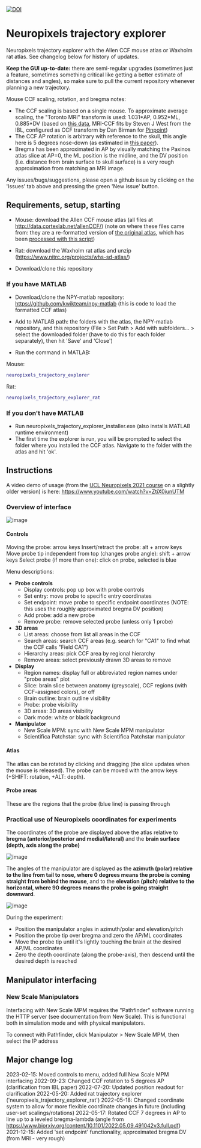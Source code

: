 [![DOI](https://zenodo.org/badge/429406115.svg)](https://zenodo.org/badge/latestdoi/429406115)

# Neuropixels trajectory explorer
Neuropixels trajectory explorer with the Allen CCF mouse atlas or Waxholm rat atlas. See changelog below for history of updates.

**Keep the GUI up-to-date:** there are semi-regular upgrades (sometimes just a feature, sometimes something critical like getting a better estimate of distances and angles), so make sure to pull the current repository whenever planning a new trajectory.

Mouse CCF scaling, rotation, and bregma notes:
* The CCF scaling is based on a single mouse. To approximate average scaling, the "Toronto MRI" transform is used: 1.031\*AP, 0.952\*ML, 0.885\*DV (based on [this data](https://www.nature.com/articles/s41467-018-04921-2), MRI-CCF fits by Steven J West from the IBL, configured as CCF transform by Dan Birman for [Pinpoint](https://github.com/VirtualBrainLab/Pinpoint))
* The CCF AP rotation is arbitrary with reference to the skull, this angle here is 5 degrees nose-down (as estimated in [this paper](https://www.biorxiv.org/content/10.1101/2022.05.09.491042v3)).
* Bregma has been approximated in AP by visually matching the Paxinos atlas slice at AP=0, the ML position is the midline, and the DV position (i.e. distance from brain surface to skull surface) is a very rough approximation from matching an MRI image.

Any issues/bugs/suggestions, please open a github issue by clicking on the 'Issues' tab above and pressing the green 'New issue' button.

## Requirements, setup, starting
- Mouse: download the Allen CCF mouse atlas (all files at http://data.cortexlab.net/allenCCF/)
(note on where these files came from: they are a re-formatted version of [the original atlas](http://download.alleninstitute.org/informatics-archive/current-release/mouse_ccf/annotation/ccf_2017/), which has been [processed with this script](https://github.com/cortex-lab/allenCCF/blob/master/setup_utils.m))

- Rat: download the Waxholm rat atlas and unzip (https://www.nitrc.org/projects/whs-sd-atlas/)

- Download/clone this repository

### If you have MATLAB
- Download/clone the NPY-matlab repository: https://github.com/kwikteam/npy-matlab
(this is code to load the formatted CCF atlas)

- Add to MATLAB path: the folders with the atlas, the NPY-matlab repository, and this repository
(File > Set Path > Add with subfolders... > select the downloaded folder (have to do this for each folder separately), then hit 'Save' and 'Close')

- Run the command in MATLAB:

Mouse:
```matlab
neuropixels_trajectory_explorer
```
Rat: 
```matlab
neuropixels_trajectory_explorer_rat
```

### If you don't have MATLAB
- Run neuropixels_trajectory_explorer_installer.exe (also installs MATLAB runtime environment)
- The first time the explorer is run, you will be prompted to select the folder where you installed the CCF atlas. Navigate to the folder with the atlas and hit 'ok'.

## Instructions

A video demo of usage (from the [UCL Neuropixels 2021 course](https://www.ucl.ac.uk/neuropixels/training/2021-neuropixels-course) on a slightly older version) is here: https://www.youtube.com/watch?v=ZtiX0iunUTM

### Overview of interface
![image](https://github.com/petersaj/neuropixels_trajectory_explorer/blob/main/wiki/overview.PNG)

#### Controls
Moving the probe: arrow keys
Insert/retract the probe: alt + arrow keys
Move probe tip independent from top (changes probe angle): shift + arrow keys
Select probe (if more than one): click on probe, selected is blue

Menu descriptions:
- **Probe controls**
  - Display controls: pop up box with probe controls
  - Set entry: move probe to specific entry coordinates
  - Set endpoint: move probe to specific endpoint coordinates (NOTE: this uses the roughly approximated bregma DV position)
  - Add probe: add a new probe
  - Remove probe: remove selected probe (unless only 1 probe)
- **3D areas**
  - List areas: choose from list all areas in the CCF
  - Search areas: search CCF areas (e.g. search for "CA1" to find what the CCF calls "Field CA1")
  - Hierarchy areas: pick CCF area by regional hierarchy
  - Remove areas: select previously drawn 3D areas to remove 
- **Display**
  - Region names: display full or abbreviated region names under "probe areas" plot
  - Slice: brain slice between anatomy (greyscale), CCF regions (with CCF-assigned colors), or off
  - Brain outline: brain outline visibility
  - Probe: probe visibility
  - 3D areas: 3D areas visibility
  - Dark mode: white or black background
- **Manipulator**
  - New Scale MPM: sync with New Scale MPM manipulator
  - Scientifica Patchstar: sync with Scientifica Patchstar manipulator

#### Atlas
The atlas can be rotated by clicking and dragging (the slice updates when the mouse is released). The probe can be moved with the arrow keys (+SHIFT: rotation, +ALT: depth).

#### Probe areas
These are the regions that the probe (blue line) is passing through

### Practical use of Neuropixels coordinates for experiments
The coordinates of the probe are displayed above the atlas relative to **bregma (anterior/posterior and medial/lateral)** and the **brain surface (depth, axis along the probe)**

![image](https://github.com/petersaj/neuropixels_trajectory_explorer/blob/main/wiki/positions.png)

The angles of the manipulator are displayed as the **azimuth (polar) relative to the line from tail to nose, where 0 degrees means the probe is coming straight from behind the mouse**, and to the **elevation (pitch) relative to the horizontal, where 90 degrees means the probe is going straight downward**.

![image](https://github.com/petersaj/neuropixels_trajectory_explorer/blob/main/wiki/angles.png)

During the experiment:
- Position the manipulator angles in azimuth/polar and elevation/pitch
- Position the probe tip over bregma and zero the AP/ML coordinates
- Move the probe tip until it's lightly touching the brain at the desired AP/ML coordinates
- Zero the depth coordinate (along the probe-axis), then descend until the desired depth is reached

## Manipulator interfacing
### New Scale Manipulators
Interfacing with New Scale MPM requires the "Pathfinder" software running the HTTP server (see documentation from New Scale). This is functional both in simulation mode and with physical manipulators.

To connect with Pathfinder, click Manipulator > New Scale MPM, then select the IP address

## Major change log
2023-02-15: Moved controls to menu, added full New Scale MPM interfacing
2022-09-23: Changed CCF rotation to 5 degrees AP (clarification from IBL paper)
2022-07-20: Updated position readout for clarification
2022-05-20: Added rat trajectory explorer ('neuropixels_trajectory_explorer_rat')
2022-05-18: Changed coordinate system to allow for more flexible coordinate changes in future (including user-set scalings/rotations)
2022-05-17: Rotated CCF 7 degrees in AP to line up to a leveled bregma-lambda (angle from https://www.biorxiv.org/content/10.1101/2022.05.09.491042v3.full.pdf)
2021-12-15: Added 'set endpoint' functionality, approximated bregma DV (from MRI - very rough)



